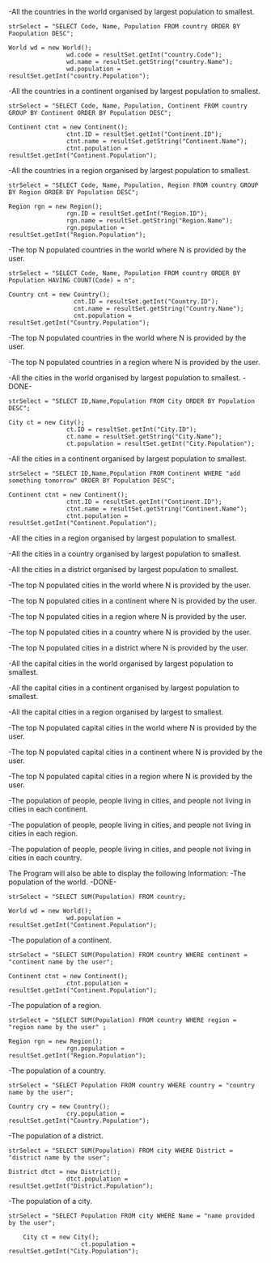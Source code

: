 -All the countries in the world organised by largest population to smallest.

    strSelect = "SELECT Code, Name, Population FROM country ORDER BY Paopulation DESC";

    World wd = new World();
                    wd.code = resultSet.getInt("country.Code");
                    wd.name = resultSet.getString("country.Name");
                    wd.population = resultSet.getInt("country.Population");

-All the countries in a continent organised by largest population to smallest.

    strSelect = "SELECT Code, Name, Population, Continent FROM country GROUP BY Continent ORDER BY Population DESC";

    Continent ctnt = new Continent();
                    ctnt.ID = resultSet.getInt("Continent.ID");
                    ctnt.name = resultSet.getString("Continent.Name");
                    ctnt.population = resultSet.getInt("Continent.Population");

-All the countries in a region organised by largest population to smallest.

    strSelect = "SELECT Code, Name, Population, Region FROM country GROUP BY Region ORDER BY Population DESC";

    Region rgn = new Region();
                    rgn.ID = resultSet.getInt("Region.ID");
                    rgn.name = resultSet.getString("Region.Name");
                    rgn.population = resultSet.getInt("Region.Population");

-The top N populated countries in the world where N is provided by the user.

    strSelect = "SELECT Code, Name, Population FROM country ORDER BY Population HAVING COUNT(Code) = n";
    
    Country cnt = new Country();
                      cnt.ID = resultSet.getInt("Country.ID");
                      cnt.name = resultSet.getString("Country.Name");
                      cnt.population = resultSet.getInt("Country.Population");

-The top N populated countries in the world where N is provided by the user.

-The top N populated countries in a region where N is provided by the user.

-All the cities in the world organised by largest population to smallest. -DONE-

    strSelect = "SELECT ID,Name,Population FROM City ORDER BY Population DESC";

    City ct = new City();
                    ct.ID = resultSet.getInt("City.ID");
                    ct.name = resultSet.getString("City.Name");
                    ct.population = resultSet.getInt("City.Population");

-All the cities in a continent organised by largest population to smallest.

    strSelect = "SELECT ID,Name,Population FROM Continent WHERE "add something tomorrow" ORDER BY Population DESC";

    Continent ctnt = new Continent();
                    ctnt.ID = resultSet.getInt("Continent.ID");
                    ctnt.name = resultSet.getString("Continent.Name");
                    ctnt.population = resultSet.getInt("Continent.Population");

-All the cities in a region organised by largest population to smallest.
    
    
-All the cities in a country organised by largest population to smallest.

-All the cities in a district organised by largest population to smallest.

-The top N populated cities in the world where N is provided by the user.

-The top N populated cities in a continent where N is provided by the user.

-The top N populated cities in a region where N is provided by the user.

-The top N populated cities in a country where N is provided by the user.

-The top N populated cities in a district where N is provided by the user.

-All the capital cities in the world organised by largest population to smallest.

-All the capital cities in a continent organised by largest population to smallest.

-All the capital cities in a region organised by largest to smallest.

-The top N populated capital cities in the world where N is provided by the user.

-The top N populated capital cities in a continent where N is provided by the user.

-The top N populated capital cities in a region where N is provided by the user.

-The population of people, people living in cities, and people not living in cities in each continent.

-The population of people, people living in cities, and people not living in cities in each region.

-The population of people, people living in cities, and people not living in cities in each country.

The Program will also be able to display the following Information:
-The population of the world. -DONE-

    strSelect = "SELECT SUM(Population) FROM country;

    World wd = new World();
                    wd.population = resultSet.getInt("Continent.Population");

-The population of a continent.

    strSelect = "SELECT SUM(Population) FROM country WHERE continent = "continent name by the user";

    Continent ctnt = new Continent();
                    ctnt.population = resultSet.getInt("Continent.Population");

-The population of a region.

    strSelect = "SELECT SUM(Population) FROM country WHERE region = "region name by the user" ;

    Region rgn = new Region();
                    rgn.population = resultSet.getInt("Region.Population");

-The population of a country.

    strSelect = "SELECT Population FROM country WHERE country = "country name by the user";

    Country cry = new Country();
                    cry.population = resultSet.getInt("Country.Population");

-The population of a district.

    strSelect = "SELECT SUM(Population) FROM city WHERE District = "district name by the user";

    District dtct = new District();
                    dtct.population = resultSet.getInt("District.Population");

-The population of a city.

    strSelect = "SELECT Population FROM city WHERE Name = "name provided by the user";

        City ct = new City();
                        ct.population = resultSet.getInt("City.Population");

